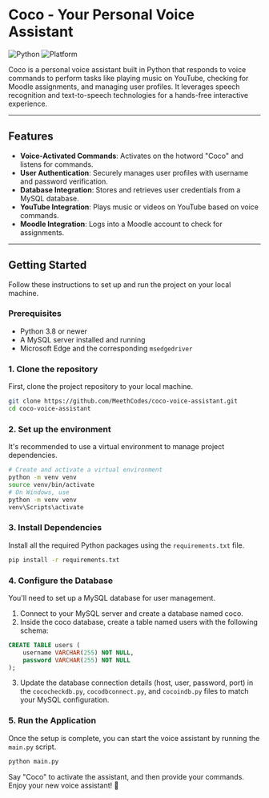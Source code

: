 # Coco - Your Personal Voice Assistant

![Python](https://img.shields.io/badge/Python-3.8%2B-blue?style=for-the-badge&logo=python)
![Platform](https://img.shields.io/badge/Platform-Windows%20%7C%20macOS%20%7C%20Linux-green?style=for-the-badge)

Coco is a personal voice assistant built in Python that responds to voice commands to perform tasks like playing music on YouTube, checking for Moodle assignments, and managing user profiles. It leverages speech recognition and text-to-speech technologies for a hands-free interactive experience.



---

## Features

-   **Voice-Activated Commands**: Activates on the hotword "Coco" and listens for commands.
-   **User Authentication**: Securely manages user profiles with username and password verification.
-   **Database Integration**: Stores and retrieves user credentials from a MySQL database.
-   **YouTube Integration**: Plays music or videos on YouTube based on voice commands.
-   **Moodle Integration**: Logs into a Moodle account to check for assignments.

---

## Getting Started

Follow these instructions to set up and run the project on your local machine.

### Prerequisites

-   Python 3.8 or newer
-   A MySQL server installed and running
-   Microsoft Edge and the corresponding `msedgedriver`

### 1. Clone the repository

First, clone the project repository to your local machine.

```bash
git clone https://github.com/MeethCodes/coco-voice-assistant.git
cd coco-voice-assistant
```

### 2. Set up the environment

It's recommended to use a virtual environment to manage project dependencies.

```bash
# Create and activate a virtual environment
python -m venv venv
source venv/bin/activate
# On Windows, use
python -m venv venv
venv\Scripts\activate
```

### 3. Install Dependencies

Install all the required Python packages using the `requirements.txt` file.

```bash
pip install -r requirements.txt
```

### 4. Configure the Database

You'll need to set up a MySQL database for user management.
1. Connect to your MySQL server and create a database named coco.
2. Inside the coco database, create a table named users with the following schema:

```sql
CREATE TABLE users (
    username VARCHAR(255) NOT NULL,
    password VARCHAR(255) NOT NULL
);
```

3. Update the database connection details (host, user, password, port) in the `cococheckdb.py`, `cocodbconnect.py`, and `cocoindb.py` files to match your MySQL configuration.

### 5. Run the Application

Once the setup is complete, you can start the voice assistant by running the `main.py` script.

```bash
python main.py
```

Say "Coco" to activate the assistant, and then provide your commands. Enjoy your new voice assistant! 🚀